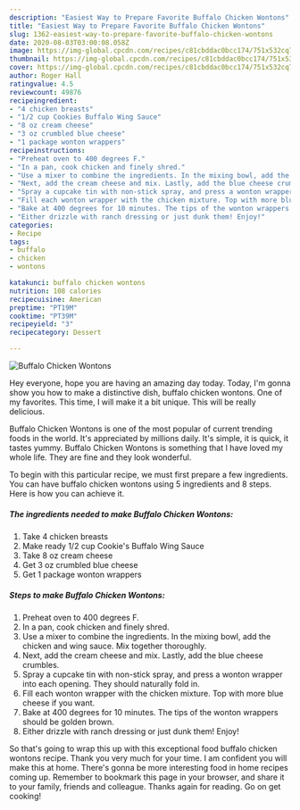 ```yaml
---
description: "Easiest Way to Prepare Favorite Buffalo Chicken Wontons"
title: "Easiest Way to Prepare Favorite Buffalo Chicken Wontons"
slug: 1362-easiest-way-to-prepare-favorite-buffalo-chicken-wontons
date: 2020-08-03T03:00:08.058Z
image: https://img-global.cpcdn.com/recipes/c81cbddac0bcc174/751x532cq70/buffalo-chicken-wontons-recipe-main-photo.jpg
thumbnail: https://img-global.cpcdn.com/recipes/c81cbddac0bcc174/751x532cq70/buffalo-chicken-wontons-recipe-main-photo.jpg
cover: https://img-global.cpcdn.com/recipes/c81cbddac0bcc174/751x532cq70/buffalo-chicken-wontons-recipe-main-photo.jpg
author: Roger Hall
ratingvalue: 4.5
reviewcount: 49876
recipeingredient:
- "4 chicken breasts"
- "1/2 cup Cookies Buffalo Wing Sauce"
- "8 oz cream cheese"
- "3 oz crumbled blue cheese"
- "1 package wonton wrappers"
recipeinstructions:
- "Preheat oven to 400 degrees F."
- "In a pan, cook chicken and finely shred."
- "Use a mixer to combine the ingredients. In the mixing bowl, add the chicken and wing sauce. Mix together thoroughly."
- "Next, add the cream cheese and mix. Lastly, add the blue cheese crumbles."
- "Spray a cupcake tin with non-stick spray, and press a wonton wrapper into each opening. They should naturally fold in."
- "Fill each wonton wrapper with the chicken mixture. Top with more blue cheese if you want."
- "Bake at 400 degrees for 10 minutes. The tips of the wonton wrappers should be golden brown."
- "Either drizzle with ranch dressing or just dunk them! Enjoy!"
categories:
- Recipe
tags:
- buffalo
- chicken
- wontons

katakunci: buffalo chicken wontons 
nutrition: 108 calories
recipecuisine: American
preptime: "PT19M"
cooktime: "PT39M"
recipeyield: "3"
recipecategory: Dessert

---
```



![Buffalo Chicken Wontons](https://img-global.cpcdn.com/recipes/c81cbddac0bcc174/751x532cq70/buffalo-chicken-wontons-recipe-main-photo.jpg)

Hey everyone, hope you are having an amazing day today. Today, I'm gonna show you how to make a distinctive dish, buffalo chicken wontons. One of my favorites. This time, I will make it a bit unique. This will be really delicious.



Buffalo Chicken Wontons is one of the most popular of current trending foods in the world. It's appreciated by millions daily. It's simple, it is quick, it tastes yummy. Buffalo Chicken Wontons is something that I have loved my whole life. They are fine and they look wonderful.


To begin with this particular recipe, we must first prepare a few ingredients. You can have buffalo chicken wontons using 5 ingredients and 8 steps. Here is how you can achieve it.

<!--inarticleads1-->

##### The ingredients needed to make Buffalo Chicken Wontons:

1. Take 4 chicken breasts
1. Make ready 1/2 cup Cookie&#39;s Buffalo Wing Sauce
1. Take 8 oz cream cheese
1. Get 3 oz crumbled blue cheese
1. Get 1 package wonton wrappers




<!--inarticleads2-->

##### Steps to make Buffalo Chicken Wontons:

1. Preheat oven to 400 degrees F.
1. In a pan, cook chicken and finely shred.
1. Use a mixer to combine the ingredients. In the mixing bowl, add the chicken and wing sauce. Mix together thoroughly.
1. Next, add the cream cheese and mix. Lastly, add the blue cheese crumbles.
1. Spray a cupcake tin with non-stick spray, and press a wonton wrapper into each opening. They should naturally fold in.
1. Fill each wonton wrapper with the chicken mixture. Top with more blue cheese if you want.
1. Bake at 400 degrees for 10 minutes. The tips of the wonton wrappers should be golden brown.
1. Either drizzle with ranch dressing or just dunk them! Enjoy!




So that's going to wrap this up with this exceptional food buffalo chicken wontons recipe. Thank you very much for your time. I am confident you will make this at home. There's gonna be more interesting food in home recipes coming up. Remember to bookmark this page in your browser, and share it to your family, friends and colleague. Thanks again for reading. Go on get cooking!
